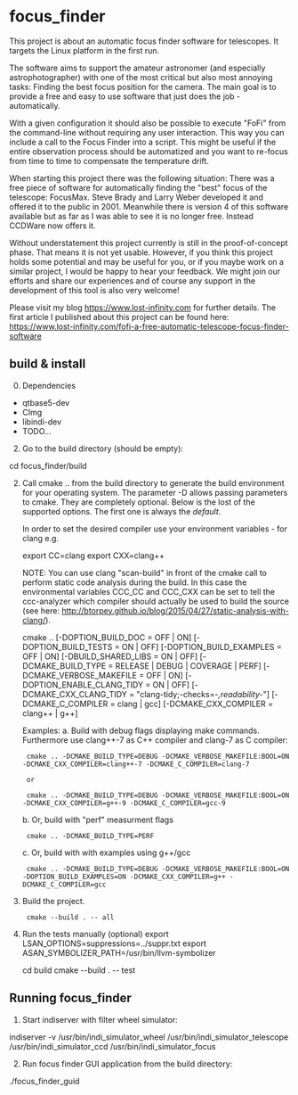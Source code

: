 focus_finder
============

This project is about an automatic focus finder software for telescopes. It targets the Linux platform in the first run.

The software aims to support the amateur astronomer (and especially astrophotographer) with one of the most critical but also most annoying tasks: Finding the best focus position for the camera. The main goal is to provide a free and easy to use software that just does the job - automatically.

With a given configuration it should also be possible to execute "FoFi" from the command-line without requiring any user interaction. This way you can include a call to the Focus Finder into a script. This might be useful if the entire observation process should be automatized and you want to re-focus from time to time to compensate the temperature drift. 

When starting this project there was the following situation: There was a free piece of software for automatically finding the "best" focus of the telescope: FocusMax. Steve Brady and Larry Weber developed it and offered it to the public in 2001. Meanwhile there is version 4 of this software available but as far as I was able to see it is no longer free. Instead CCDWare now offers it.

Without understatement this project currently is still in the proof-of-concept phase. That means it is not yet usable. However, if you think this project holds some potential and may be useful for you, or if you maybe work on a similar project, I would be happy to hear your feedback. We might join our efforts and share our experiences and of course any support in the development of this tool is also very welcome!

Please visit my blog https://www.lost-infinity.com for further details. The first article I published about this project can be found here: https://www.lost-infinity.com/fofi-a-free-automatic-telescope-focus-finder-software


build & install
---------------

0. Dependencies
 * qtbase5-dev
 * CImg
 * libindi-dev
 * TODO...

2. Go to the build directory (should be empty):

cd focus_finder/build


2. Call cmake .. from the build directory to generate the build environment for your operating system.
   The parameter -D allows passing parameters to cmake. They are completely optional.
   Below is the lost of the supported options. The first one is always the _default_.

   In order to set the desired compiler use your environment variables - for clang e.g.
	   
   export CC=clang
   export CXX=clang++

   NOTE: You can use clang "scan-build" in front of the cmake call to perform static code analysis during the build.
   	 In this case the environmental variables CCC_CC and CCC_CXX can be set to tell the ccc-analyzer which 
	 compiler should actually be used to build the source (see here: http://btorpey.github.io/blog/2015/04/27/static-analysis-with-clang/).

   cmake .. [-DOPTION_BUILD_DOC = OFF | ON]
   	    [-DOPTION_BUILD_TESTS = ON | OFF]
	    [-DOPTION_BUILD_EXAMPLES = OFF | ON]
	    [-DBUILD_SHARED_LIBS = ON | OFF]
            [-DCMAKE_BUILD_TYPE = RELEASE | DEBUG | COVERAGE | PERF]
	    [-DCMAKE_VERBOSE_MAKEFILE = OFF | ON]
	    [-DOPTION_ENABLE_CLANG_TIDY = ON | OFF]
	    [-DCMAKE_CXX_CLANG_TIDY = "clang-tidy;-checks=-*,readability-*"]
	    [-DCMAKE_C_COMPILER = clang | gcc]
	    [-DCMAKE_CXX_COMPILER = clang++ | g++]
	 
   Examples:
	a. Build with debug flags displaying make commands. Furthermore use clang++-7 as C++ compiler and clang-7 as C compiler:

		cmake .. -DCMAKE_BUILD_TYPE=DEBUG -DCMAKE_VERBOSE_MAKEFILE:BOOL=ON -DCMAKE_CXX_COMPILER=clang++-7 -DCMAKE_C_COMPILER=clang-7

		or

		cmake .. -DCMAKE_BUILD_TYPE=DEBUG -DCMAKE_VERBOSE_MAKEFILE:BOOL=ON -DCMAKE_CXX_COMPILER=g++-9 -DCMAKE_C_COMPILER=gcc-9

	b. Or, build with "perf" measurment flags

		cmake .. -DCMAKE_BUILD_TYPE=PERF


	c. Or, build with with examples using g++/gcc

		cmake .. -DCMAKE_BUILD_TYPE=DEBUG -DCMAKE_VERBOSE_MAKEFILE:BOOL=ON -DOPTION_BUILD_EXAMPLES=ON -DCMAKE_CXX_COMPILER=g++ -DCMAKE_C_COMPILER=gcc

3. Build the project.

		cmake --build . -- all


4. Run the tests manually (optional)
	export LSAN_OPTIONS=suppressions=../suppr.txt
	export ASAN_SYMBOLIZER_PATH=/usr/bin/llvm-symbolizer

	cd build
	cmake --build . -- test
	       

Running focus_finder
--------------------

1. Start indiserver with filter wheel simulator:

indiserver -v /usr/bin/indi_simulator_wheel /usr/bin/indi_simulator_telescope /usr/bin/indi_simulator_ccd /usr/bin/indi_simulator_focus

2. Run focus finder GUI application from the build directory:

./focus_finder_guid
